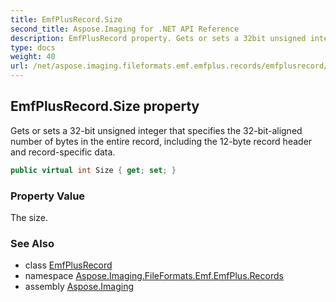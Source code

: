 ```yaml
---
title: EmfPlusRecord.Size
second_title: Aspose.Imaging for .NET API Reference
description: EmfPlusRecord property. Gets or sets a 32bit unsigned integer that specifies the 32bitaligned number of bytes in the entire record including the 12byte record header and recordspecific data
type: docs
weight: 40
url: /net/aspose.imaging.fileformats.emf.emfplus.records/emfplusrecord/size/
---
```

## EmfPlusRecord.Size property

Gets or sets a 32-bit unsigned integer that specifies the 32-bit-aligned number of bytes in the entire record, including the 12-byte record header and record-specific data.

```csharp
public virtual int Size { get; set; }
```

### Property Value

The size.

### See Also

* class [EmfPlusRecord](../)
* namespace [Aspose.Imaging.FileFormats.Emf.EmfPlus.Records](../../emfplusrecord/)
* assembly [Aspose.Imaging](../../../)


